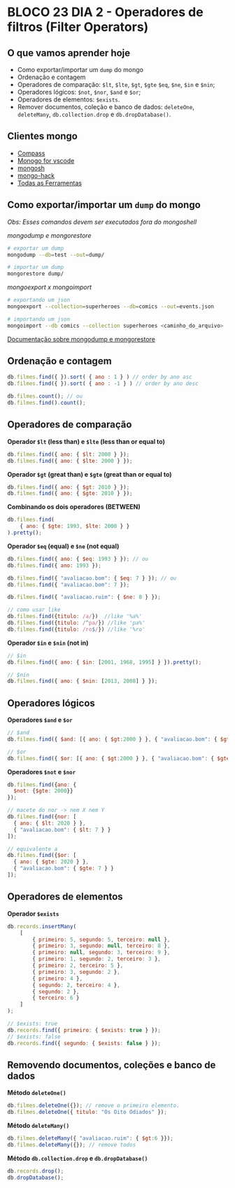 # BLOCO 23 DIA 2 - Operadores de filtros (Filter Operators)

## O que vamos aprender hoje

* Como exportar/importar um `dump` do mongo
* Ordenação e contagem
* Operadores de comparação: `$lt`, `$lte`, `$gt`, `$gte` `$eq`, `$ne`, `$in` e `$nin`;
* Operadores lógicos: `$not`, `$nor`, `$and` e `$or`;
* Operadores de elementos: `$exists`.
* Remover documentos, coleção e banco de dados:  `deleteOne`, `deleteMany`, `db.collection.drop` e `db.dropDatabase()`.

## Clientes mongo

* [Compass](https://www.mongodb.com/products/compass)
* [Monogo for vscode](https://marketplace.visualstudio.com/items?itemName=mongodb.mongodb-vscode)
* [mongosh](https://github.com/mongodb-js/mongosh)
* [mongo-hack](https://www.github.com/tylerbrock/mongo-hacker/)
* [Todas as Ferramentas](https://docs.mongodb.com/tools/)

## Como exportar/importar um `dump` do mongo

*Obs: Esses comandos devem ser executados fora do mongoshell*

*mongodump e mongorestore*

```bash
# exportar um dump
mongodump --db=test --out=dump/

# importar um dump
mongorestore dump/
```

*mongoexport x mongoimport*

```bash
# exportando um json
mongoexport --collection=superheroes --db=comics --out=events.json

# importando um json
mongoimport --db comics --collection superheroes <caminho_do_arquivo>
```

[Documentação sobre mongodump e mongorestore](https://docs.mongodb.com/manual/tutorial/backup-and-restore-tools/)

## Ordenação e contagem

```js
db.filmes.find({ }).sort( { ano : 1 } ) // order by ano asc
db.filmes.find({ }).sort( { ano : -1 } ) // order by ano desc

db.filmes.count(); // ou
db.filmes.find().count();
```
## Operadores de comparação

**Operador `$lt` (less than) e `$lte` (less than or equal to)**

```js
db.filmes.find({ ano: { $lt: 2000 } }); 
db.filmes.find({ ano: { $lte: 2000 } });
```

**Operador `$gt` (great than) e `$gte` (great than or equal to)**

```js
db.filmes.find({ ano: { $gt: 2010 } }); 
db.filmes.find({ ano: { $gte: 2010 } });
```

**Combinando os dois operadores (BETWEEN)**

```js
db.filmes.find(
    { ano: { $gte: 1993, $lte: 2000 } }
).pretty();
```

**Operador `$eq` (equal) e `$ne` (not equal)**

```js
db.filmes.find({ ano: { $eq: 1993 } }); // ou 
db.filmes.find({ ano: 1993 });

db.filmes.find({ "avaliacao.bom": { $eq: 7 } }); // ou
db.filmes.find({ "avaliacao.bom": 7 });

db.filmes.find({ "avaliacao.ruim": { $ne: 8 } });

// como usar like
db.filmes.find({titulo: /a/})  //like '%a%'
db.filmes.find({titulo: /^pa/}) //like 'pa%' 
db.filmes.find({titulo: /ro$/}) //like '%ro'
```

**Operador `$in` e `$nin` (not in)**

```js
// $in
db.filmes.find({ ano: { $in: [2001, 1968, 1995] } }).pretty();

// $nin
db.filmes.find({ ano: { $nin: [2013, 2008] } });
```

## Operadores lógicos

**Operadores `$and` e `$or`** 

```js
// $and
db.filmes.find({ $and: [{ ano: { $gt:2000 } }, { "avaliacao.bom": { $gte: 8 } }] });

// $or
db.filmes.find({ $or: [{ ano: { $gt:2000 } }, { "avaliacao.bom": { $gte: 8 } }] });
```

**Operadores `$not` e `$nor`** 

```js
db.filmes.find({ano: {
  $not: {$gte: 2000}}
});

// macete do nor -> nem X nem Y
db.filmes.find({nor: [
  { ano: { $lt: 2020 } }, 
  { "avaliacao.bom": { $lt: 7 } }
]);

// equivalente a 
db.filmes.find({$or: [
  { ano: { $gte: 2020 } }, 
  { "avaliacao.bom": { $gte: 7 } }
]);
```

## Operadores de elementos

**Operador `$exists`**

```js
db.records.insertMany(
    [
        { primeiro: 5, segundo: 5, terceiro: null },
        { primeiro: 3, segundo: null, terceiro: 8 },
        { primeiro: null, segundo: 3, terceiro: 9 },
        { primeiro: 1, segundo: 2, terceiro: 3 },
        { primeiro: 2, terceiro: 5 },
        { primeiro: 3, segundo: 2 },
        { primeiro: 4 },
        { segundo: 2, terceiro: 4 },
        { segundo: 2 },
        { terceiro: 6 }
    ]
);

// $exists: true
db.records.find({ primeiro: { $exists: true } });
// $exists: false
db.records.find({ segundo: { $exists: false } });
```


## Removendo documentos, coleções e banco de dados

**Método `deleteOne()`**

```js
db.filmes.deleteOne({}); // remove o primeiro elemento.
db.filmes.deleteOne({ titulo: "Os Oito Odiados" });
```

**Método `deleteMany()`**

```js
db.filmes.deleteMany({ "avaliacao.ruim": { $gt:6 }}); 
db.filmes.deleteMany({}); // remove todos
```

**Método `db.collection.drop` e `db.dropDatabase()`**

```js
db.records.drop();
db.dropDatabase();
```
